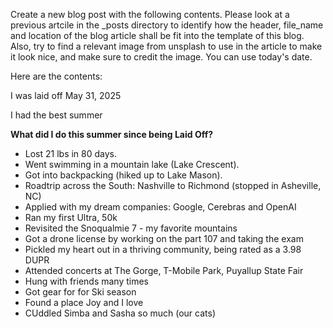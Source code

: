 Create a new blog post with the following contents. Please look at a previous artcile in the _posts directory to identify how the header, file_name and location of the blog article shall be fit into the template of this blog.
Also, try to find a relevant image from unsplash to use in the article to make it look nice, and make sure to credit the image. You can use today's date.

Here are the contents: 

I was laid off May 31, 2025

I had the best summer

**What did I do this summer since being Laid Off?**

- Lost 21 lbs in 80 days.
- Went swimming in a mountain lake (Lake Crescent).
- Got into backpacking (hiked up to Lake Mason).
- Roadtrip across the South: Nashville to Richmond (stopped in Asheville, NC)
- Applied with my dream companies: Google, Cerebras and OpenAI
- Ran my first Ultra, 50k
- Revisited the Snoqualmie 7 - my favorite mountains
- Got a drone license by working on the part 107 and taking the exam
- Pickled my heart out in a thriving community, being rated as a 3.98 DUPR
- Attended concerts at The Gorge, T-Mobile Park, Puyallup State Fair
- Hung with friends many times
- Got gear for for Ski season
- Found a place Joy and I love
- CUddled Simba and Sasha so much (our cats)
